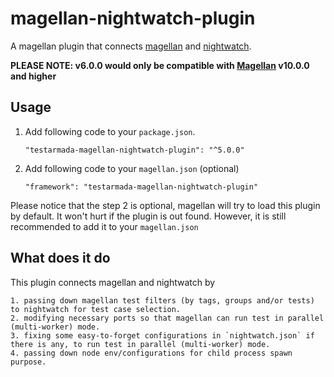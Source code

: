 # magellan-nightwatch-plugin

A magellan plugin that connects [magellan](https://github.com/TestArmada/magellan) and [nightwatch](http://nightwatchjs.org/). 

**PLEASE NOTE: v6.0.0 would only be compatible with [Magellan](https://github.com/TestArmada/magellan) v10.0.0 and higher**

## Usage

 1. Add following code to your `package.json`. 

    ```
    "testarmada-magellan-nightwatch-plugin": "^5.0.0"
    ```

 2. Add following code to your `magellan.json` (optional)

    ```
    "framework": "testarmada-magellan-nightwatch-plugin"
    ```

Please notice that the step 2 is optional, magellan will try to load this plugin by default. It won't hurt if the plugin is out found. However, it is still recommended to add it to your `magellan.json`

## What does it do

This plugin connects magellan and nightwatch by

```
1. passing down magellan test filters (by tags, groups and/or tests) to nightwatch for test case selection.
2. modifying necessary ports so that magellan can run test in parallel (multi-worker) mode.
3. fixing some easy-to-forget configurations in `nightwatch.json` if there is any, to run test in parallel (multi-worker) mode.
4. passing down node env/configurations for child process spawn purpose.
```

